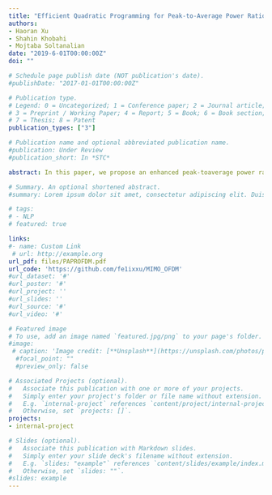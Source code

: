```yaml
---
title: "Efficient Quadratic Programming for Peak-to-Average Power Ratio Reduction in Communication Systems"
authors:
- Haoran Xu
- Shahin Khobahi
- Mojtaba Soltanalian
date: "2019-6-01T00:00:00Z"
doi: ""

# Schedule page publish date (NOT publication's date).
#publishDate: "2017-01-01T00:00:00Z"

# Publication type.
# Legend: 0 = Uncategorized; 1 = Conference paper; 2 = Journal article;
# 3 = Preprint / Working Paper; 4 = Report; 5 = Book; 6 = Book section;
# 7 = Thesis; 8 = Patent
publication_types: ["3"]

# Publication name and optional abbreviated publication name.
#publication: Under Review
#publication_short: In *STC*

abstract: In this paper, we propose an enhanced peak-toaverage power ratio (PAPR) reduction framework for MIMO OFDM system based on unimodular quadratic programming (UQP). In addition, we consider a more general setting for PAPR reduction problem in MIMO-OFDM systems and propose a novel power method-like algorithm to effectively tackle the associated UQP. The proposed method can handle arbitrary peak-to-average-power ratio (PAPR) constraints on the transmit sequence, and more importantly, can be used to generate constant modulus signals for such systems. The proposed algorithm demonstrates an improvement in terms of convergence rate compared with the state-of-the-art PAPR reduction method.

# Summary. An optional shortened abstract.
#summary: Lorem ipsum dolor sit amet, consectetur adipiscing elit. Duis posuere tellus ac convallis placerat. Proin tincidunt magna sed ex sollicitudin condimentum.

# tags:
# - NLP
# featured: true

links:
#- name: Custom Link
 # url: http://example.org
url_pdf: files/PAPROFDM.pdf
url_code: 'https://github.com/fe1ixxu/MIMO_OFDM'
#url_dataset: '#'
#url_poster: '#'
#url_project: ''
#url_slides: ''
#url_source: '#'
#url_video: '#'

# Featured image
# To use, add an image named `featured.jpg/png` to your page's folder. 
#image:
 # caption: 'Image credit: [**Unsplash**](https://unsplash.com/photos/pLCdAaMFLTE)'
  #focal_point: ""
  #preview_only: false

# Associated Projects (optional).
#   Associate this publication with one or more of your projects.
#   Simply enter your project's folder or file name without extension.
#   E.g. `internal-project` references `content/project/internal-project/index.md`.
#   Otherwise, set `projects: []`.
projects:
- internal-project

# Slides (optional).
#   Associate this publication with Markdown slides.
#   Simply enter your slide deck's filename without extension.
#   E.g. `slides: "example"` references `content/slides/example/index.md`.
#   Otherwise, set `slides: ""`.
#slides: example
---
```


